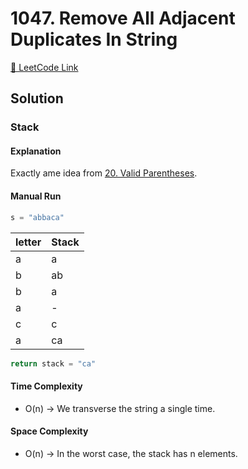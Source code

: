 # 1047. Remove All Adjacent Duplicates In String

[🔗 LeetCode Link](https://leetcode.com/problems/remove-all-adjacent-duplicates-in-string/description/)

## Solution

### Stack

#### Explanation

Exactly ame idea from [20. Valid Parentheses](../0020_valid-parentheses/).

#### Manual Run

```python
s = "abbaca"
```

letter | Stack
--- | ---
a | a
b | ab
b | a
a | -
c | c
a | ca

```python
return stack = "ca"
```

#### Time Complexity

- O(n) -> We transverse the string a single time.

#### Space Complexity

- O(n) -> In the worst case, the stack has n elements.
